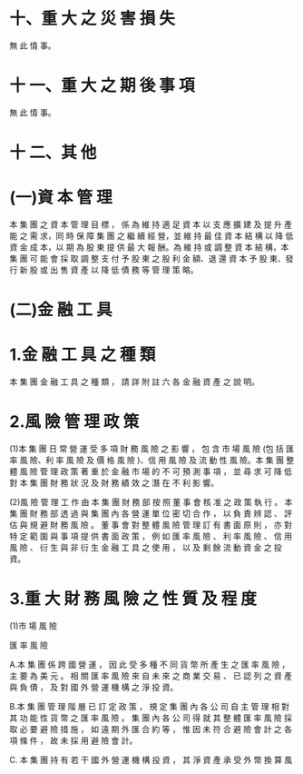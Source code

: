 # 十、重 大 之 災 害 損 失

無 此 情 事。

# 十 一、重 大 之 期 後 事 項

無 此 情 事。

# 十 二、其 他

# (一)資 本 管 理

本 集 團 之 資 本 管 理 目 標 ， 係 為 維 持 適 足 資 本 以 支 應 擴 建 及 提 升 產 能 之 需 求，同 時 保 障 集 團 之 繼 續 經 營，並 維 持 最 佳 資 本 結 構 以 降 低 資 金 成 本，以 期 為 股 東 提 供 最 大 報 酬。為 維 持 或 調 整 資 本 結 構，本 集 團 可 能 會 採 取 調 整 支 付 予 股 東 之 股 利 金 額、退 還 資 本 予 股 東、發 行 新 股 或 出 售 資 產 以 降 低 債 務 等 管 理 策 略。

# (二)金 融 工 具

# 1.金 融 工 具 之 種 類

本 集 團 金 融 工 具 之 種 類 ， 請 詳 附 註 六 各 金 融 資 產 之 說 明。

# 2.風 險 管 理 政 策

(1)本 集 團 日 常 營 運 受 多 項 財 務 風 險 之 影 響 ， 包 含 市 場 風 險 (包 括 匯 率 風 險、利 率 風 險 及 價 格 風 險 )、信 用 風 險 及 流 動 性 風 險。本 集 團 整 體 風 險 管 理 政 策 著 重 於 金 融 市 場 的 不 可 預 測 事 項 ， 並 尋 求 可 降 低 對 本 集 團 財 務 狀 況 及 財 務 績 效 之 潛 在 不 利 影 響。

(2)風 險 管 理 工 作 由 本 集 團 財 務 部 按 照 董 事 會 核 准 之 政 策 執 行 。 本 集 團 財 務 部 透 過 與 集 團 內 各 營 運 單 位 密 切 合 作 ， 以 負 責 辨 認 、 評 估 與 規 避 財 務 風 險 。 董 事 會 對 整 體 風 險 管 理 訂 有 書 面 原 則 ， 亦 對 特 定 範 圍 與 事 項 提 供 書 面 政 策 ， 例 如 匯 率 風 險 、 利 率 風 險 、 信 用 風 險 、 衍 生 與 非 衍 生 金 融 工 具 之 使 用 ， 以 及 剩 餘 流 動 資 金 之 投 資。

# 3.重 大 財 務 風 險 之 性 質 及 程 度

(1)市 場 風 險

匯 率 風 險

A.本 集 團 係 跨 國 營 運 ， 因 此 受 多 種 不 同 貨 幣 所 產 生 之 匯 率 風 險 ， 主 要 為 美 元 。 相 關 匯 率 風 險 來 自 未 來 之 商 業 交 易 、 已 認 列 之 資 產 與 負 債 ， 及 對 國 外 營 運 機 構 之 淨 投 資。

B.本 集 團 管 理 階 層 已 訂 定 政 策 ， 規 定 集 團 內 各 公 司 自 主 管 理 相 對 其 功 能 性 貨 幣 之 匯 率 風 險 。 集 團 內 各 公 司 得 就 其 整 體 匯 率 風 險 採 取 必 要 避 險 措 施 ， 如 遠 期 外 匯 合 約 等 ， 惟 因 未 符 合 避 險 會 計 之 各 項 條 件 ， 故 未 採 用 避 險 會 計。

C. 本 集 團 持 有 若 干 國 外 營 運 機 構 投 資 ， 其 淨 資 產 承 受 外 幣 換 算 風